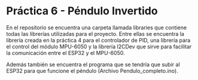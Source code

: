 # Práctica 6 - Péndulo Invertido
En el repositorio se encuentra una carpeta llamada libraries que contiene todas las librerías utilizadas para el proyecto. Entre ellas se encuentra la librería creada en la práctica 4 para el controlador de PID, una librería para el control del módulo MPU-6050 y la librería I2CDev que sirve para facilitar la comunicación entre el ESP32 y el MPU-6050.

Además también se encuentra el programa que se tendría que subir al ESP32 para que funcione el péndulo (Archivo Pendulo_completo.ino).
